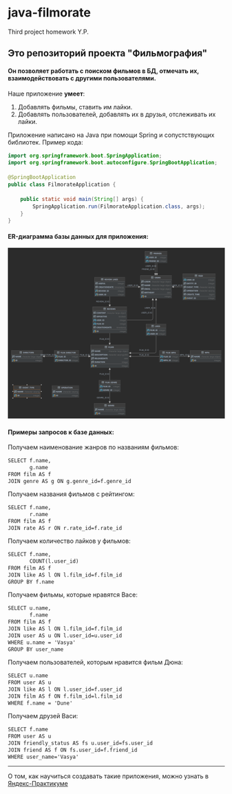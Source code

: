# java-filmorate
Third project homework Y.P.

## Это репозиторий проекта "Фильмография"  
#### Он позволяет работать с поиском фильмов в БД, отмечать их, взаимодействовать с другими пользователями.

Наше приложение **умеет**:
1. Добавлять фильмы, ставить им лайки. 
2. Добавлять пользователей, добавлять их в друзья, отслеживать их лайки. 


Приложение написано на Java при помощи Spring и сопустствующих библиотек. Пример кода:

```java
import org.springframework.boot.SpringApplication;
import org.springframework.boot.autoconfigure.SpringBootApplication;

@SpringBootApplication
public class FilmorateApplication {

	public static void main(String[] args) {
		SpringApplication.run(FilmorateApplication.class, args);
	}
}
```

#### ER-диаграмма базы данных для приложения:

![This is ER-diagramme](Database_diagramma_filmorate2.png)

#### Примеры запросов к базе данных:

Получаем наименование жанров по названиям фильмов:
```
SELECT f.name,
	   g.name
FROM film AS f
JOIN genre AS g ON g.genre_id=f.genre_id 
```
Получаем названия фильмов с рейтингом:
```
SELECT f.name,
	   r.name
FROM film AS f
JOIN rate AS r ON r.rate_id=f.rate_id
```
Получаем количество лайков у фильмов:
```
SELECT f.name,
	   COUNT(l.user_id)
FROM film AS f
JOIN like AS l ON l.film_id=f.film_id
GROUP BY f.name
```
Получаем фильмы, которые нравятся Васе:
```
SELECT u.name,
	   f.name
FROM film AS f
JOIN like AS l ON l.film_id=f.film_id 
JOIN user AS u ON l.user_id=u.user_id
WHERE u.name = 'Vasya'
GROUP BY user_name
```
Получаем пользователей, которым нравится фильм Дюна:
```
SELECT u.name
FROM user AS u
JOIN like AS l ON l.user_id=f.user_id 
JOIN film AS f ON f.film_id=l.film_id
WHERE f.name = 'Dune'
```
Получаем друзей Васи:
```
SELECT f.name
FROM user AS u
JOIN friendly_status AS fs u.user_id=fs.user_id
JOIN friend AS f ON fs.user_id=f.friend_id
WHERE user_name='Vasya'
```
------
О том, как научиться создавать такие приложения, можно узнать в [Яндекс-Практикуме](https://practicum.yandex.ru/java-developer/ "Тут учат Java!") 